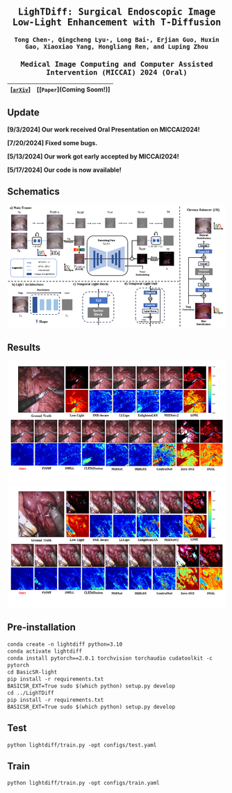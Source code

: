 <div align="center">
<samp>
  
# <h2> LighTDiff: Surgical Endoscopic Image Low-Light Enhancement with T-Diffusion </h1>

<h4> Tong Chen⋆, Qingcheng Lyu⋆, Long Bai⋆, Erjian Guo, Huxin Gao, Xiaoxiao Yang, Hongliang Ren, and Luping Zhou </h3>

<h3> Medical Image Computing and Computer Assisted Intervention (MICCAI) 2024 (Oral) </h2>

</samp>

| **[[```arXiv```](<https://arxiv.org/abs/2405.10550>)]** | **[[```Paper```](Coming Soom!)]** |
|:-------------------:|:-------------------:|


</div>     

## Update
**[9/3/2024] Our work received Oral Presentation on MICCAI2024!**

**[7/20/2024] Fixed some bugs.**

**[5/13/2024] Our work got early accepted by MICCAI2024!**

**[5/17/2024] Our code is now available!**

## Schematics
![MainFrame](Schematric/Schematric.png)
## Results
![Visualization](Examples/result1.png)
![Visualization](Examples/result3.png)
## Pre-installation
```Install step
conda create -n lightdiff python=3.10
conda activate lightdiff
conda install pytorch==2.0.1 torchvision torchaudio cudatoolkit -c pytorch
cd BasicSR-light
pip install -r requirements.txt
BASICSR_EXT=True sudo $(which python) setup.py develop
cd ../LighTDiff
pip install -r requirements.txt
BASICSR_EXT=True sudo $(which python) setup.py develop
```

## Test
```
python lightdiff/train.py -opt configs/test.yaml
```
## Train
```
python lightdiff/train.py -opt configs/train.yaml
```
